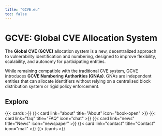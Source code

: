 ```yaml
---
title: "GCVE.eu"
toc: false
---
```


# GCVE: Global CVE Allocation System

The **Global CVE (GCVE)** allocation system is a new, decentralized approach to vulnerability identification and numbering, designed to improve flexibility, scalability, and autonomy for participating entities. 

While remaining compatible with the traditional CVE system, GCVE introduces **GCVE Numbering Authorities (GNAs)**. GNAs are independent entities that can allocate identifiers without relying on a centralised block distribution system or rigid policy enforcement.

## Explore

{{< cards >}}
  {{< card link="about" title="About" icon="book-open" >}}
  {{< card link="faq" title="FAQ" icon="chat" >}}
  {{< card link="news" title="News" icon="newspaper" >}}
  {{< card link="contact" title="Contact" icon="mail" >}}
{{< /cards >}}

